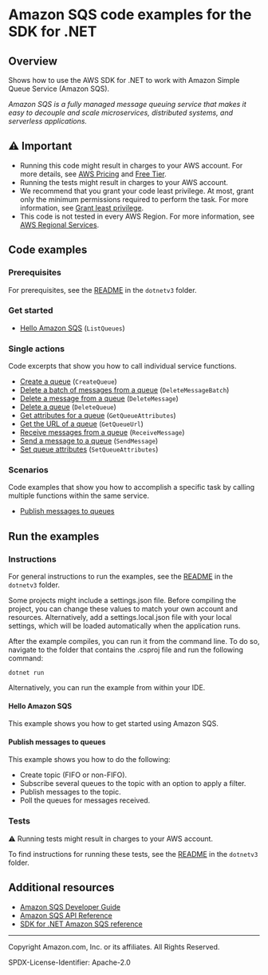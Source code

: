 # Amazon SQS code examples for the SDK for .NET

## Overview

Shows how to use the AWS SDK for .NET to work with Amazon Simple Queue Service (Amazon SQS).

<!--custom.overview.start-->
<!--custom.overview.end-->

_Amazon SQS is a fully managed message queuing service that makes it easy to decouple and scale microservices, distributed systems, and serverless applications._

## ⚠ Important

* Running this code might result in charges to your AWS account. For more details, see [AWS Pricing](https://aws.amazon.com/pricing/) and [Free Tier](https://aws.amazon.com/free/).
* Running the tests might result in charges to your AWS account.
* We recommend that you grant your code least privilege. At most, grant only the minimum permissions required to perform the task. For more information, see [Grant least privilege](https://docs.aws.amazon.com/IAM/latest/UserGuide/best-practices.html#grant-least-privilege).
* This code is not tested in every AWS Region. For more information, see [AWS Regional Services](https://aws.amazon.com/about-aws/global-infrastructure/regional-product-services).

<!--custom.important.start-->
<!--custom.important.end-->

## Code examples

### Prerequisites

For prerequisites, see the [README](../README.md#Prerequisites) in the `dotnetv3` folder.


<!--custom.prerequisites.start-->
<!--custom.prerequisites.end-->

### Get started

- [Hello Amazon SQS](../cross-service/TopicsAndQueues/Actions/SQSActions/HelloSQS.cs#L4) (`ListQueues`)


### Single actions

Code excerpts that show you how to call individual service functions.

- [Create a queue](../cross-service/TopicsAndQueues/Actions/SQSActions/SQSWrapper.cs#L28) (`CreateQueue`)
- [Delete a batch of messages from a queue](../cross-service/TopicsAndQueues/Actions/SQSActions/SQSWrapper.cs#L154) (`DeleteMessageBatch`)
- [Delete a message from a queue](ReceiveDeleteExample/ReceiveDeleteExample/ReceiveDeleteExample.cs#L17) (`DeleteMessage`)
- [Delete a queue](../cross-service/TopicsAndQueues/Actions/SQSActions/SQSWrapper.cs#L182) (`DeleteQueue`)
- [Get attributes for a queue](../cross-service/TopicsAndQueues/Actions/SQSActions/SQSWrapper.cs#L74) (`GetQueueAttributes`)
- [Get the URL of a queue](GetQueueUrlExample/GetQueueUrlExample/GetQueueUrl.cs#L10) (`GetQueueUrl`)
- [Receive messages from a queue](../cross-service/TopicsAndQueues/Actions/SQSActions/SQSWrapper.cs#L132) (`ReceiveMessage`)
- [Send a message to a queue](CreateSendExample/CreateSendExample/CreateSendExample.cs#L8) (`SendMessage`)
- [Set queue attributes](../cross-service/TopicsAndQueues/Actions/SQSActions/SQSWrapper.cs#L95) (`SetQueueAttributes`)

### Scenarios

Code examples that show you how to accomplish a specific task by calling multiple
functions within the same service.

- [Publish messages to queues](../cross-service/TopicsAndQueues/Scenarios/TopicsAndQueuesScenario/TopicsAndQueues.cs)


<!--custom.examples.start-->
<!--custom.examples.end-->

## Run the examples

### Instructions

For general instructions to run the examples, see the
[README](../README.md#building-and-running-the-code-examples) in the `dotnetv3` folder.

Some projects might include a settings.json file. Before compiling the project,
you can change these values to match your own account and resources. Alternatively,
add a settings.local.json file with your local settings, which will be loaded automatically
when the application runs.

After the example compiles, you can run it from the command line. To do so, navigate to
the folder that contains the .csproj file and run the following command:

```
dotnet run
```

Alternatively, you can run the example from within your IDE.


<!--custom.instructions.start-->
<!--custom.instructions.end-->

#### Hello Amazon SQS

This example shows you how to get started using Amazon SQS.



#### Publish messages to queues

This example shows you how to do the following:

- Create topic (FIFO or non-FIFO).
- Subscribe several queues to the topic with an option to apply a filter.
- Publish messages to the topic.
- Poll the queues for messages received.

<!--custom.scenario_prereqs.sqs_Scenario_TopicsAndQueues.start-->
<!--custom.scenario_prereqs.sqs_Scenario_TopicsAndQueues.end-->


<!--custom.scenarios.sqs_Scenario_TopicsAndQueues.start-->
<!--custom.scenarios.sqs_Scenario_TopicsAndQueues.end-->

### Tests

⚠ Running tests might result in charges to your AWS account.


To find instructions for running these tests, see the [README](../README.md#Tests)
in the `dotnetv3` folder.



<!--custom.tests.start-->
<!--custom.tests.end-->

## Additional resources

- [Amazon SQS Developer Guide](https://docs.aws.amazon.com/AWSSimpleQueueService/latest/SQSDeveloperGuide/welcome.html)
- [Amazon SQS API Reference](https://docs.aws.amazon.com/AWSSimpleQueueService/latest/APIReference/Welcome.html)
- [SDK for .NET Amazon SQS reference](https://docs.aws.amazon.com/sdkfornet/v3/apidocs/items/SQS/NSQS.html)

<!--custom.resources.start-->
<!--custom.resources.end-->

---

Copyright Amazon.com, Inc. or its affiliates. All Rights Reserved.

SPDX-License-Identifier: Apache-2.0